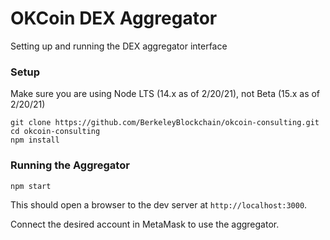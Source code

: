# OKCoin DEX Aggregator

Setting up and running the DEX aggregator interface

### Setup

Make sure you are using Node LTS (14.x as of 2/20/21), not Beta (15.x as of 2/20/21)

```
git clone https://github.com/BerkeleyBlockchain/okcoin-consulting.git
cd okcoin-consulting
npm install
```

### Running the Aggregator

```
npm start
```

This should open a browser to the dev server at `http://localhost:3000`.

Connect the desired account in MetaMask to use the aggregator.
